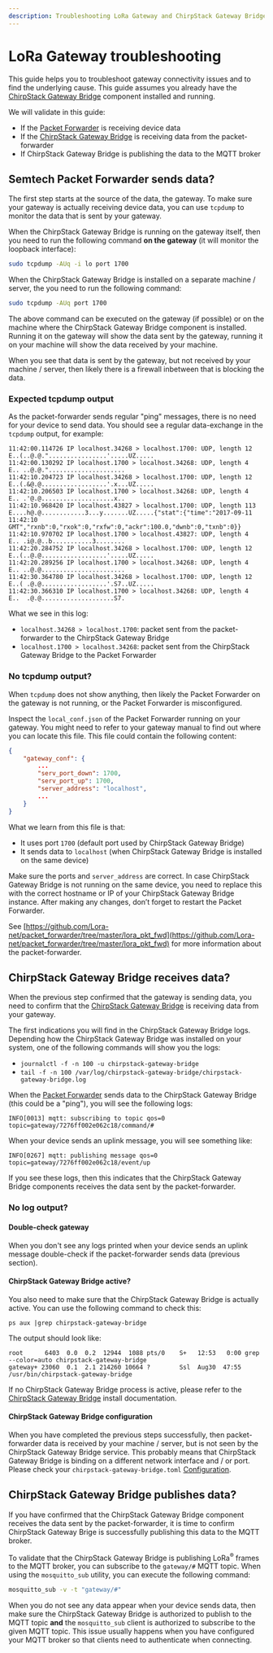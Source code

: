 ```yaml
---
description: Troubleshooting LoRa Gateway and ChirpStack Gateway Bridge issues.
---
```


# LoRa Gateway troubleshooting

This guide helps you to troubleshoot gateway connectivity issues and to find the
underlying cause. This guide assumes you already have the
[ChirpStack Gateway Bridge](../../../gateway-bridge/index.md) component installed and running.

We will validate in this guide:

* If the [Packet Forwarder](https://github.com/lora-net/packet_forwarder) is receiving device data
* If the [ChirpStack Gateway Bridge](../../../gateway-bridge/index.md) is receiving data from the packet-forwarder
* If ChirpStack Gateway Bridge is publishing the data to the MQTT broker

## Semtech Packet Forwarder sends data?

The first step starts at the source of the data, the gateway. To make sure your
gateway is actually receiving device data, you can use `tcpdump` to monitor
the data that is sent by your gateway.

When the ChirpStack Gateway Bridge is running on the gateway itself, then you need
to run the following command **on the gateway** (it will monitor the loopback interface):

```bash
sudo tcpdump -AUq -i lo port 1700
```

When the ChirpStack Gateway Bridge is installed on a separate machine / server, the
you need to run the following command:

```bash
sudo tcpdump -AUq port 1700
```

The above command can be executed on the gateway (if possible) or on the
machine where the ChirpStack Gateway Bridge component is installed. Running it
on the gateway will show the data sent by the gateway, running it on your
machine will show the data received by your machine.

When you see that data is sent by the gateway, but not received by your
machine / server, then likely there is a firewall inbetween that is blocking
the data.

### Expected tcpdump output

As the packet-forwarder sends regular "ping" messages, there is no need for
your device to send data. You should see a regular data-exchange in the
`tcpdump` output, for example:

```text
11:42:00.114726 IP localhost.34268 > localhost.1700: UDP, length 12
E..(..@.@."................'.....UZ.....
11:42:00.130292 IP localhost.1700 > localhost.34268: UDP, length 4
E.. ..@.@.".....................
11:42:10.204723 IP localhost.34268 > localhost.1700: UDP, length 12
E..(.&@.@..................'.x...UZ.....
11:42:10.206503 IP localhost.1700 > localhost.34268: UDP, length 4
E.. .'@.@....................x..
11:42:10.968420 IP localhost.43827 > localhost.1700: UDP, length 113
E....h@.@............3...y.......UZ.....{"stat":{"time":"2017-09-11 11:42:10 GMT","rxnb":0,"rxok":0,"rxfw":0,"ackr":100.0,"dwnb":0,"txnb":0}}
11:42:10.970702 IP localhost.1700 > localhost.43827: UDP, length 4
E.. .i@.@..b...........3........
11:42:20.284752 IP localhost.34268 > localhost.1700: UDP, length 12
E..(..@.@..................'.....UZ.....
11:42:20.289256 IP localhost.1700 > localhost.34268: UDP, length 4
E.. ..@.@.......................
11:42:30.364780 IP localhost.34268 > localhost.1700: UDP, length 12
E..( .@.@..................'.S7..UZ.....
11:42:30.366310 IP localhost.1700 > localhost.34268: UDP, length 4
E..  .@.@....................S7.
```

What we see in this log:

* `localhost.34268 > localhost.1700`: packet sent from the packet-forwarder to the ChirpStack Gateway Bridge
* `localhost.1700 > localhost.34268`: packet sent from the ChirpStack Gateway Bridge to the Packet Forwarder


### No tcpdump output?

When `tcpdump` does not show anything, then likely the Packet Forwarder on
the gateway is not running, or the Packet Forwarder is misconfigured.

Inspect the `local_conf.json` of the Packet Forwarder running on your gateway.
You might need to refer to your gateway manual to find out where you can locate
this file. This file could contain the following content:

```json
{
    "gateway_conf": {
        ...
        "serv_port_down": 1700,
        "serv_port_up": 1700,
        "server_address": "localhost",
        ...
    }
}
```

What we learn from this file is that:

* It uses port `1700` (default port used by ChirpStack Gateway Bridge)
* It sends data to `localhost` (when ChirpStack Gateway Bridge is installed on the same device)

Make sure the ports and `server_address` are correct. In case ChirpStack Gateway
Bridge is not running on the same device, you need to replace this with
the correct hostname or IP of your ChirpStack Gateway Bridge instance. After making
any changes, don’t forget to restart the Packet Forwarder.

See [https://github.com/Lora-net/packet_forwarder/tree/master/lora_pkt_fwd](https://github.com/Lora-net/packet_forwarder/tree/master/lora_pkt_fwd)
for more information about the packet-forwarder.

## ChirpStack Gateway Bridge receives data?

When the previous step confirmed that the gateway is sending data, you need to
confirm that the [ChirpStack Gateway Bridge](../../../gateway-bridge/index.md) is receiving
data from your gateway.

The first indications you will find in the ChirpStack Gateway Bridge logs. Depending
how the ChirpStack Gateway Bridge was installed on your system, one of the following
commands will show you the logs:

* `journalctl -f -n 100 -u chirpstack-gateway-bridge`
* `tail -f -n 100 /var/log/chirpstack-gateway-bridge/chirpstack-gateway-bridge.log`

When the [Packet Forwarder](https://github.com/lora-net/packet_forwarder) sends
data to the ChirpStack Gateway Bridge (this could be a "ping"), you will see the following logs:

```text
INFO[0013] mqtt: subscribing to topic qos=0 topic=gateway/7276ff002e062c18/command/#
```

When your device sends an uplink message, you will see something like:

```text
INFO[0267] mqtt: publishing message qos=0 topic=gateway/7276ff002e062c18/event/up
```

If you see these logs, then this indicates that the ChirpStack Gateway Bridge
components receives the data sent by the packet-forwarder.

### No log output?

#### Double-check gateway

When you don't see any logs printed when your device sends an uplink message
double-check if the packet-forwarder sends data (previous section).

#### ChirpStack Gateway Bridge active?

You also need to make sure that the ChirpStack Gateway Bridge is actually active.
You can use the following command to check this:

```
ps aux |grep chirpstack-gateway-bridge
```

The output should look like:

```text
root      6403  0.0  0.2  12944  1088 pts/0    S+   12:53   0:00 grep --color=auto chirpstack-gateway-bridge
gateway+ 23060  0.1  2.1 214260 10664 ?        Ssl  Aug30  47:55 /usr/bin/chirpstack-gateway-bridge
```

If no ChirpStack Gateway Bridge process is active, please refer to the
[ChirpStack Gateway Bridge](../../../gateway-bridge/index.md) install
documentation.

#### ChirpStack Gateway Bridge configuration

When you have completed the previous steps successfully, then packet-forwarder
data is received by your machine / server, but is not seen by the ChirpStack Gateway Bridge service.
This probably means that ChirpStack Gateway Bridge is binding on a different network
interface and / or port. Please check your `chirpstack-gateway-bridge.toml` [Configuration](../../../gateway-bridge/install/config.md).

## ChirpStack Gateway Bridge publishes data?

If you have confirmed that the ChirpStack Gateway Bridge component receives the
data sent by the packet-forwarder, it is time to confirm ChirpStack Gateway Brige is
successfully publishing this data to the MQTT broker.

To validate that the ChirpStack Gateway Bridge is publishing LoRa<sup>&reg;</sup> frames to the MQTT
broker, you can subscribe to the `gateway/#` MQTT topic. When using the
`mosquitto_sub` utility, you can execute the following command:

```bash
mosquitto_sub -v -t "gateway/#"
```

When you do not see any data appear when your device sends data, then make sure
the ChirpStack Gateway Bridge is authorized to publish to the MQTT topic **and**
the `mosquitto_sub` client is authorized to subscribe to the given MQTT topic.
This issue usually happens when you have configured your MQTT broker so that
clients need to authenticate when connecting.
